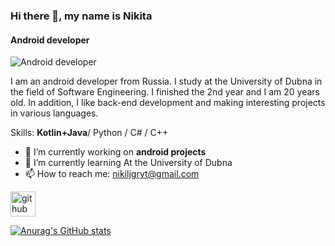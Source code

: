 ### Hi there 👋, my name is Nikita
####  Android developer
![ Android developer](https://get.wallhere.com/photo/white-black-minimalism-logo-simple-androids-operating-systems-line-darkness-screenshot-computer-wallpaper-font-59175.jpg)

I am an android developer from Russia. I study at the University of Dubna in the field of Software Engineering. I finished the 2nd year and I am 20 years old. In addition, I like back-end development and making interesting projects in various languages.


Skills: **Kotlin+Java**/ Python / C# / C++

- 🔭 I’m currently working on **android projects** 
- 🌱 I’m currently learning At the University of Dubna 
- 📫 How to reach me: nikiljgryt@gmail.com 


[<img src='https://cdn.jsdelivr.net/npm/simple-icons@3.0.1/icons/github.svg' alt='github' height='40'>](https://github.com/Ytdg)  





[![Anurag's GitHub stats](https://github-readme-stats.vercel.app/api?username=Ytdg)](https://github.com/anuraghazra/github-readme-stats)
